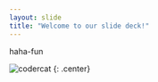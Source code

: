 ```yaml
---
layout: slide
title: "Welcome to our slide deck!"
---
```


haha-fun

![codercat](https://octodex.github.com/images/nuxtocat.jpg)
{: .center}
